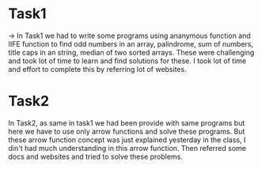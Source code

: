 # Task1
-> In Task1 we had to write some programs using ananymous function and IIFE function to find 
 odd numbers in an array, palindrome, sum of numbers, title caps in an string, median of two sorted arrays. These were challenging and took lot of time to learn and find solutions for these. I took lot of time and effort to complete this by referring lot of websites.

 # Task2
 In Task2, as same in task1 we had been provide with same programs but here we have to use only arrow functions and solve these programs. But these arrow function concept was just explained yesterday in the class, I din't had much understanding in this arrow function. Then referred some docs and websites and tried to solve these problems.
